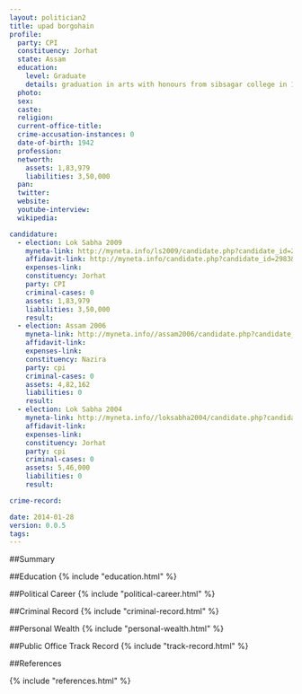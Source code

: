 ```yaml
---
layout: politician2
title: upad borgohain
profile: 
  party: CPI
  constituency: Jorhat
  state: Assam
  education: 
    level: Graduate
    details: graduation in arts with honours from sibsagar college in 1961
  photo: 
  sex: 
  caste: 
  religion: 
  current-office-title: 
  crime-accusation-instances: 0
  date-of-birth: 1942
  profession: 
  networth: 
    assets: 1,83,979
    liabilities: 3,50,000
  pan: 
  twitter: 
  website: 
  youtube-interview: 
  wikipedia: 

candidature: 
  - election: Lok Sabha 2009
    myneta-link: http://myneta.info/ls2009/candidate.php?candidate_id=2983
    affidavit-link: http://myneta.info/candidate.php?candidate_id=2983&scan=original
    expenses-link: 
    constituency: Jorhat 
    party: CPI
    criminal-cases: 0
    assets: 1,83,979
    liabilities: 3,50,000
    result:  
  - election: Assam 2006
    myneta-link: http://myneta.info//assam2006/candidate.php?candidate_id=211
    affidavit-link: 
    expenses-link: 
    constituency: Nazira 
    party: cpi
    criminal-cases: 0
    assets: 4,82,162
    liabilities: 0
    result:  
  - election: Lok Sabha 2004
    myneta-link: http://myneta.info//loksabha2004/candidate.php?candidate_id=353
    affidavit-link: 
    expenses-link: 
    constituency: Jorhat 
    party: cpi
    criminal-cases: 0
    assets: 5,46,000
    liabilities: 0
    result:  

crime-record: 

date: 2014-01-28
version: 0.0.5
tags: 
---
```

##Summary


##Education
{% include "education.html" %}


##Political Career
{% include "political-career.html" %}


##Criminal Record
{% include "criminal-record.html" %}


##Personal Wealth
{% include "personal-wealth.html" %}


##Public Office Track Record
{% include "track-record.html" %}


##References


{% include "references.html" %}